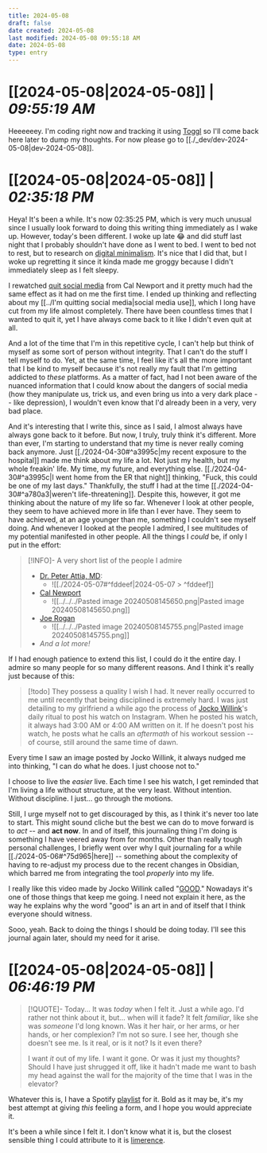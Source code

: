 ```yaml
---
title: 2024-05-08
draft: false
date created: 2024-05-08
last modified: 2024-05-08 09:55:18 AM
date: 2024-05-08
type: entry
---
```


# **[[2024-05-08|2024-05-08]]** | *09:55:19 AM*

Heeeeeey. I'm coding right now and tracking it using [Toggl](https://toggl.com/) so I'll come back here later to dump my thoughts. For now please go to [[./_dev/dev-2024-05-08|dev-2024-05-08]].

# **[[2024-05-08|2024-05-08]]** | *02:35:18 PM*

Heya! It's been a while. It's now 02:35:25 PM, which is very much unusual since I usually look forward to doing this writing thing immediately as I wake up. However, today's been different. I woke up late 😂 and did stuff last night that I probably shouldn't have done as I went to bed. I went to bed not to rest, but to research on [digital minimalism](https://calnewport.com/on-digital-minimalism/). It's nice that I did that, but I woke up regretting it since it kinda made me groggy because I didn't immediately sleep as I felt sleepy.

I rewatched [quit social media](https://www.youtube.com/watch?v=3E7hkPZ-HTk&pp=ygUeY2FsIG5ld3BvcnQgcXVpdCBzb2NpYWwgbWVkaWFc) from Cal Newport and it pretty much had the same effect as it had on me the first time. I ended up thinking and reflecting about my [[../I'm quitting social media|social media use]], which I long have cut from my life almost completely. There have been countless times that I wanted to quit it, yet I have always come back to it like I didn't even quit at all.

And a lot of the time that I'm in this repetitive cycle, I can't help but think of myself as some sort of person without integrity. That I can't do the stuff I tell myself to do. Yet, at the same time, I feel like it's all the more important that I be kind to myself because it's not really my fault that I'm getting addicted to *these* platforms. As a matter of fact, had I not been aware of the nuanced information that I could know about the dangers of social media (how they manipulate us, trick us, and even bring us into a very dark place -- like depression), I wouldn't even know that I'd already been in a very, very bad place.

And it's interesting that I write this, since as I said, I almost always have always gone back to it before. But now, I truly, truly think it's different. More than ever, I'm starting to understand that my time is never really coming back anymore. Just [[./2024-04-30#^a3995c|my recent exposure to the hospital]] made me think about my life a lot. Not just my health, but my whole freakin' life. My time, my future, and everything else. [[./2024-04-30#^a3995c|I went home from the ER that night]] thinking, "Fuck, this could be one of my last days." Thankfully, the stuff I had at the time [[./2024-04-30#^a780a3|weren't life-threatening]]. Despite this, however, it got me thinking about the nature of my life so far. Whenever I look at other people, they seem to have achieved more in life than I ever have. They seem to have achieved, at an age younger than me, something I couldn't see myself doing. And whenever I looked at the people I admired, I see multitudes of my potential manifested in other people. All the things I *could* be, if only I put in the effort:

>[!INFO]- A very short list of the people I admire
>- [Dr. Peter Attia, MD](https://peterattiamd.com/):
>	-  ![[./2024-05-07#^fddeef|2024-05-07 > ^fddeef]]
>- [Cal Newport](https://calnewport.com/writing/)
>	- ![[../../../Pasted image 20240508145650.png|Pasted image 20240508145650.png]]
>- [Joe Rogan](https://www.joerogan.com/)
>	- ![[../../../Pasted image 20240508145755.png|Pasted image 20240508145755.png]]
>- *And a lot more!*

If I had enough patience to extend this list, I could do it the entire day. I admire so many people for so many different reasons. And I think it's really just because of this:

>[!todo] They possess a quality I wish I had.
>It never really occurred to me until recently that being disciplined is extremely hard. I was just detailing to my girlfriend a while ago the process of [Jocko Willink](https://jocko.com/)'s daily ritual to post his watch on Instagram. When he posted his watch, it always had 3:00 AM or 4:00 AM written on it. If he doesn't post his watch, he posts what he calls an *aftermath* of his workout session -- of course, still around the same time of dawn.

Every time I saw an image posted by Jocko Willink, it always nudged me into thinking, "I can do what he does. I just choose not to."

I choose to live the *easier* live. Each time I see his watch, I get reminded that I'm living a life without structure, at the very least. Without intention. Without discipline. I just... go through the motions.

Still, I urge myself not to get discouraged by this, as I think it's never too late to start. This might sound cliche but the best we can do to move forward is to *act* -- and **act now**. In and of itself, this journaling thing I'm doing is something I have veered away from for months. Other than really tough personal challenges, I briefly went over why I quit journaling for a while [[./2024-05-06#^75d965|here]] -- something about the complexity of having to re-adjust my process due to the recent changes in Obsidian, which barred me from integrating the tool *properly* into my life.

I really like this video made by Jocko Willink called "[GOOD](https://www.youtube.com/watch?v=IdTMDpizis8)." Nowadays it's one of those things that keep me going. I need not explain it here, as the way he explains why the word "good" is an art in and of itself that I think everyone should witness.

Sooo, yeah. Back to doing the things I should be doing today. I'll see this journal again later, should my need for it arise.

# **[[2024-05-08|2024-05-08]]** | *06:46:19 PM*

>[!QUOTE]- Today...
>It was *today* when I felt it. Just a while ago. I'd rather not think about it, but... when will it fade? It felt *familiar*, like she was *someone* I'd long known. Was it her hair, or her arms, or her hands, or her complexion? I'm not so sure. I see her, though she doesn't see me. Is it real, or is it not? Is it even there?
>
>I want *it* out of my life. I want it gone. Or was it just my thoughts? Should I have just shrugged it off, like it hadn't made me want to bash my head against the wall for the majority of the time that I was in the elevator? 

Whatever this is, I have a Spotify [playlist](https://open.spotify.com/playlist/0BDqMSnAu62fvAOSMofxna?si=f31e8ccdeaa14ad6) for it. Bold as it may be, it's my best attempt at giving *this* feeling a form, and I hope you would appreciate it.

It's been a while since I felt it. I don't know what it is, but the closest sensible thing I could attribute to it is [limerence](https://www.simplypsychology.org/limerence.html).